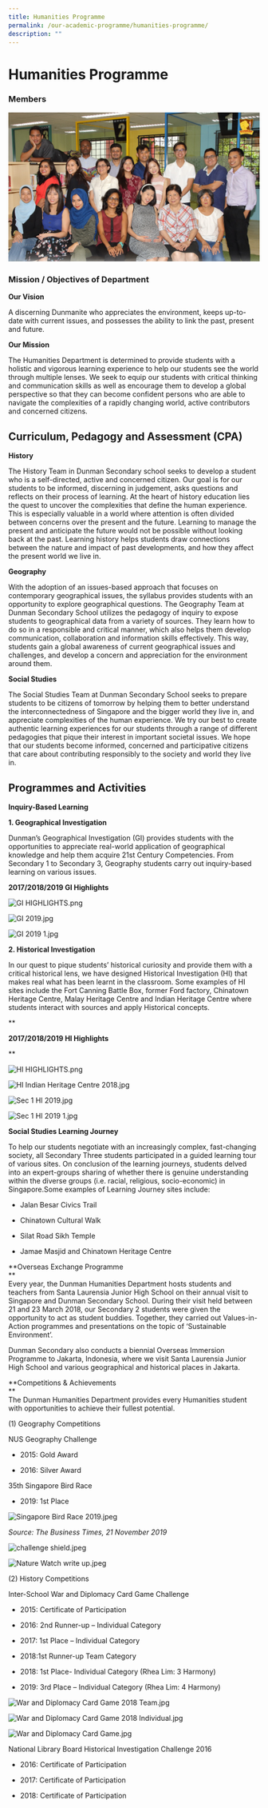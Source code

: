 ```yaml
---
title: Humanities Programme
permalink: /our-academic-programme/humanities-programme/
description: ""
---
```

# Humanities Programme

### Members

![](/images/Our%20Academic%20Programme/Humanities/humanities%202019.jpg)

### Mission / Objectives of Department

**Our Vision**

A discerning Dunmanite who appreciates the environment, keeps up-to-date with current issues, and possesses the ability to link the past, present and future.

  

**Our Mission**

The Humanities Department is determined to provide students with a holistic and vigorous learning experience to help our students see the world through multiple lenses. We seek to equip our students with critical thinking and communication skills as well as encourage them to develop a global perspective so that they can become confident persons who are able to navigate the complexities of a rapidly changing world, active contributors and concerned citizens.

Curriculum, Pedagogy and Assessment (CPA)
-----------------------------------------

  

**History**

The History Team in Dunman Secondary school seeks to develop a student who is a self-directed, active and concerned citizen. Our goal is for our students to be informed, discerning in judgement, asks questions and reflects on their process of learning. At the heart of history education lies the quest to uncover the complexities that define the human experience. This is especially valuable in a world where attention is often divided between concerns over the present and the future. Learning to manage the present and anticipate the future would not be possible without looking back at the past. Learning history helps students draw connections between the nature and impact of past developments, and how they affect the present world we live in.

  

**Geography**

With the adoption of an issues-based approach that focuses on contemporary geographical issues, the syllabus provides students with an opportunity to explore geographical questions. The Geography Team at Dunman Secondary School utilizes the pedagogy of inquiry to expose students to geographical data from a variety of sources. They learn how to do so in a responsible and critical manner, which also helps them develop communication, collaboration and information skills effectively. This way, students gain a global awareness of current geographical issues and challenges, and develop a concern and appreciation for the environment around them.

  

**Social Studies**

The Social Studies Team at Dunman Secondary School seeks to prepare students to be citizens of tomorrow by helping them to better understand the interconnectedness of Singapore and the bigger world they live in, and appreciate complexities of the human experience. We try our best to create authentic learning experiences for our students through a range of different pedagogies that pique their interest in important societal issues. We hope that our students become informed, concerned and participative citizens that care about contributing responsibly to the society and world they live in.

  

Programmes and Activities
-------------------------

**Inquiry-Based Learning**

**1\. Geographical Investigation**

  

Dunman’s Geographical Investigation (GI) provides students with the opportunities to appreciate real-world application of geographical knowledge and help them acquire 21st Century Competencies. From Secondary 1 to Secondary 3, Geography students carry out inquiry-based learning on various issues.

**2017/2018/2019 GI Highlights**

![GI HIGHLIGHTS.png](https://dunmansec.moe.edu.sg/qql/slot/u194/2019/Our%20Academic%20Programme/Humanities/GI%20HIGHLIGHTS.png)

  

![GI 2019.jpg](https://dunmansec.moe.edu.sg/qql/slot/u194/images/departments/humanities/GI%202019.jpg)  

![GI 2019 1.jpg](https://dunmansec.moe.edu.sg/qql/slot/u194/images/departments/humanities/GI%202019%201.jpg)  

  

**2\. Historical Investigation**

  

In our quest to pique students’ historical curiosity and provide them with a critical historical lens, we have designed Historical Investigation (HI) that makes real what has been learnt in the classroom. Some examples of HI sites include the Fort Canning Battle Box, former Ford factory, Chinatown Heritage Centre, Malay Heritage Centre and Indian Heritage Centre where students interact with sources and apply Historical concepts.

  

  

**

**2017/2018/2019 HI Highlights**

**

![HI HIGHLIGHTS.png](https://dunmansec.moe.edu.sg/qql/slot/u194/2019/Our%20Academic%20Programme/Humanities/HI%20HIGHLIGHTS.png)

![HI Indian Heritage Centre 2018.jpg](https://dunmansec.moe.edu.sg/qql/slot/u194/2019/Our%20Academic%20Programme/Humanities/HI%20Indian%20Heritage%20Centre%202018.jpg)

  

![Sec 1 HI 2019.jpg](https://dunmansec.moe.edu.sg/qql/slot/u194/images/departments/humanities/Sec%201%20HI%202019.jpg)  

![Sec 1 HI 2019 1.jpg](https://dunmansec.moe.edu.sg/qql/slot/u194/images/departments/humanities/Sec%201%20HI%202019%201.jpg)

  

  

**Social Studies Learning Journey**

  

To help our students negotiate with an increasingly complex, fast-changing society, all Secondary Three students participated in a guided learning tour of various sites. On conclusion of the learning journeys, students delved into an expert-groups sharing of whether there is genuine understanding within the diverse groups (i.e. racial, religious, socio-economic) in Singapore.Some examples of Learning Journey sites include:

  

*   Jalan Besar Civics Trail

*   Chinatown Cultural Walk

*   Silat Road Sikh Temple

*   Jamae Masjid and Chinatown Heritage Centre

  
**Overseas Exchange Programme  
**  
Every year, the Dunman Humanities Department hosts students and teachers from Santa Laurensia Junior High School on their annual visit to Singapore and Dunman Secondary School. During their visit held between 21 and 23 March 2018, our Secondary 2 students were given the opportunity to act as student buddies. Together, they carried out Values-in-Action programmes and presentations on the topic of ‘Sustainable Environment’.  
  

Dunman Secondary also conducts a biennial Overseas Immersion Programme to Jakarta, Indonesia, where we visit Santa Laurensia Junior High School and various geographical and historical places in Jakarta.

  
**Competitions & Achievements  
**  
The Dunman Humanities Department provides every Humanities student with opportunities to achieve their fullest potential.

  
(1) Geography Competitions  
  

NUS Geography Challenge

*   2015: Gold Award

*   2016: Silver Award

  

35th Singapore Bird Race

*   2019: 1st Place

![Singapore Bird Race 2019.jpeg](https://dunmansec.moe.edu.sg/qql/slot/u194/2019/Our%20Academic%20Programme/Humanities/Singapore%20Bird%20Race%202019.jpeg)

_Source: The Business Times, 21 November 2019_

![challenge shield.jpeg](https://dunmansec.moe.edu.sg/qql/slot/u194/2019/Our%20Academic%20Programme/Humanities/challenge%20shield.jpeg)  

![Nature Watch write up.jpeg](https://dunmansec.moe.edu.sg/qql/slot/u194/2019/Our%20Academic%20Programme/Humanities/Nature%20Watch%20write%20up.jpeg)

  

(2) History Competitions  

Inter-School War and Diplomacy Card Game Challenge  
  

*   2015: Certificate of Participation

*   2016: 2nd Runner-up – Individual Category

*   2017: 1st Place – Individual Category

*   2018:1st Runner-up Team Category

*   2018: 1st Place- Individual Category (Rhea Lim: 3 Harmony)

*   2019: 3rd Place – Individual Category (Rhea Lim: 4 Harmony)

  

![War and Diplomacy Card Game 2018 Team.jpg](https://dunmansec.moe.edu.sg/qql/slot/u194/2019/Our%20Academic%20Programme/Humanities/War%20and%20Diplomacy%20Card%20Game%202018%20Team.jpg)  

![War and Diplomacy Card Game 2018 Individual.jpg](https://dunmansec.moe.edu.sg/qql/slot/u194/2019/Our%20Academic%20Programme/Humanities/War%20and%20Diplomacy%20Card%20Game%202018%20Individual.jpg)  

![War and Diplomacy Card Game.jpg](https://dunmansec.moe.edu.sg/qql/slot/u194/images/departments/humanities/War%20and%20Diplomacy%20Card%20Game.jpg)  

National Library Board Historical Investigation Challenge 2016  

  

*   2016: Certificate of Participation

*   2017: Certificate of Participation

*   2018: Certificate of Participation